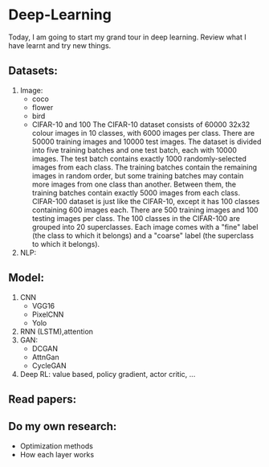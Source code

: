 # Deep-Learning

Today, I am going to start my grand tour in deep learning. Review what I have learnt and try new things.

## Datasets: 
1. Image: 
   - coco
   - flower
   - bird
   - CIFAR-10 and 100
   The CIFAR-10 dataset consists of 60000 32x32 colour images in 10 classes, with 6000 images per class. There are 50000 training images and 10000 test images. The dataset is divided into five training batches and one test batch, each with 10000 images. The test batch contains exactly 1000 randomly-selected images from each class. The training batches contain the remaining images in random order, but some training batches may contain more images from one class than another. Between them, the training batches contain exactly 5000 images from each class. CIFAR-100 dataset is just like the CIFAR-10, except it has 100 classes containing 600 images each. There are 500 training images and 100 testing images per class. The 100 classes in the CIFAR-100 are grouped into 20 superclasses. Each image comes with a "fine" label (the class to which it belongs) and a "coarse" label (the superclass to which it belongs).
2. NLP: 

## Model:
1. CNN 
   - VGG16
   - PixelCNN
   - Yolo
2. RNN (LSTM),attention
3. GAN: 
   - DCGAN
   - AttnGan
   - CycleGAN
4. Deep RL: value based, policy gradient, actor critic, ...

## Read papers:

## Do my own research:
   - Optimization methods
   - How each layer works
